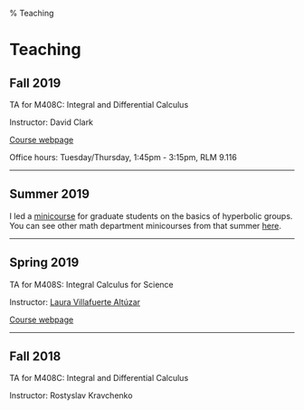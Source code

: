 % Teaching

Teaching
===================

## Fall 2019

TA for M408C: Integral and Differential Calculus

Instructor: David Clark

[Course webpage](https://web.ma.utexas.edu/users/clark/Courses/2019/Fall/408C/408C.html)

Office hours: Tuesday/Thursday, 1:45pm - 3:15pm, RLM 9.116

************************

## Summer 2019

I led a [minicourse](teaching/hyperbolic_smc.html) for graduate students on the basics of hyperbolic groups. You can see other math department minicourses from that summer [here](https://web.ma.utexas.edu/users/richard.wong/Minicourses.html).

************************

## Spring 2019

TA for M408S: Integral Calculus for Science

Instructor: [Laura Villafuerte Altúzar](https://sites.google.com/site/lauravillafuertealtuzar030680/)

[Course webpage](https://sites.google.com/site/lauravillafuertealtuzar030680/home/teaching/m408s--52-54)

**************************

## Fall 2018

TA for M408C: Integral and Differential Calculus

Instructor: Rostyslav Kravchenko